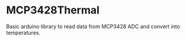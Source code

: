 # MCP3428Thermal

Basic arduino library to read data from MCP3428 ADC and convert into temperatures.
